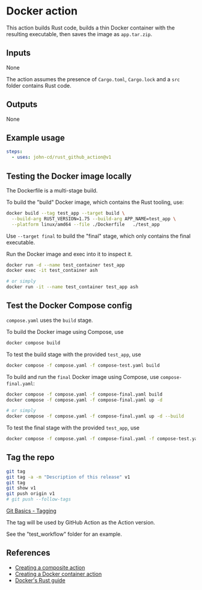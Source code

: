 # Docker action

This action builds Rust code, builds a thin Docker container with the resulting executable, then saves the image as `app.tar.zip`.

## Inputs

None

The action assumes the presence of `Cargo.toml`, `Cargo.lock` and a `src` folder contains Rust code.

## Outputs

None

## Example usage

```yaml
steps:
  - uses: john-cd/rust_github_action@v1
```

## Testing the Docker image locally

The Dockerfile is a multi-stage build.

To build the "build" Docker image, which contains the Rust tooling, use:

```bash
docker build --tag test_app --target build \
  --build-arg RUST_VERSION=1.75 --build-arg APP_NAME=test_app \
  --platform linux/amd64 --file ./Dockerfile   ./test_app
```

Use `--target final` to build the "final" stage, which only contains the final executable.

Run the Docker image and exec into it to inspect it.

```bash
docker run -d --name test_container test_app
docker exec -it test_container ash

# or simply
docker run -it --name test_container test_app ash
```

## Test the Docker Compose config

`compose.yaml` uses the `build` stage.

To build the Docker image using Compose, use

```bash
docker compose build
```

To test the build stage with the provided `test_app`, use

```bash
docker compose -f compose.yaml -f compose-test.yaml build
```

To build and run the `final` Docker image using Compose, use `compose-final.yaml`:

```bash
docker compose -f compose.yaml -f compose-final.yaml build
docker compose -f compose.yaml -f compose-final.yaml up -d

# or simply
docker compose -f compose.yaml -f compose-final.yaml up -d --build
```

To test the final stage with the provided `test_app`, use

```bash
docker compose -f compose.yaml -f compose-final.yaml -f compose-test.yaml up -d --build
```

## Tag the repo

```bash
git tag
git tag -a -m "Description of this release" v1
git tag
git show v1
git push origin v1
# git push --follow-tags
```

[Git Basics - Tagging]( https://git-scm.com/book/en/v2/Git-Basics-Tagging )

The tag will be used by GitHub Action as the Action version.

See the "test_workflow" folder for an example.

## References

* [Creating a composite action](https://docs.github.com/en/actions/creating-actions/creating-a-composite-action)
* [Creating a Docker container action](https://docs.github.com/en/actions/creating-actions/creating-a-docker-container-action)
* [Docker's Rust guide](https://docs.docker.com/language/rust/)
